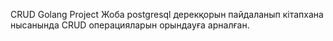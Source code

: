 CRUD Golang Project
Жоба postgresql дерекқорын пайдаланып кітапхана нысанында CRUD операцияларын орындауға арналған.
